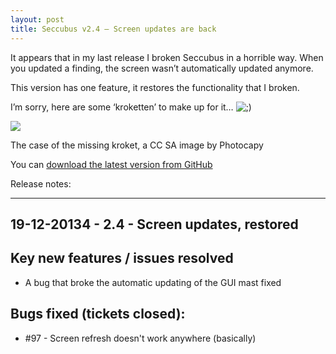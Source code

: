 ```yaml
---
layout: post
title: Seccubus v2.4 – Screen updates are back
---
```

It appears that in my last release I broken Seccubus in a horrible way. When
you updated a finding, the screen wasn’t automatically updated anymore.

This version has one feature, it restores the functionality that I broken.

I’m sorry, here are some ‘kroketten’ to make up for it…
![;\)](https://www.seccubus.com/wp-includes/images/smilies/icon_wink.gif)

![](http://farm1.staticflickr.com/142/325286821_81aa0b7504_m_d.jpg)

The case of the missing kroket, a CC SA image by Photocapy

You can [download the latest version from
GitHub](https://github.com/schubergphilis/Seccubus_v2/releases/tag/v2.4)

Release notes:

---

19-12-20134 - 2.4 - Screen updates, restored
---

Key new features / issues resolved
----------------------------------
* A bug that broke the automatic updating of the GUI mast fixed

Bugs fixed (tickets closed):
----------------------------
* #97 - Screen refresh doesn't work anywhere (basically)
